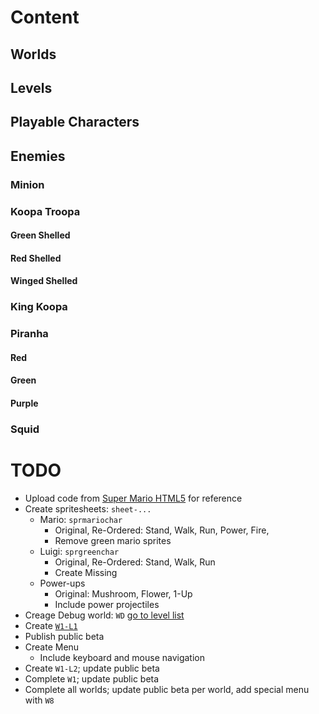 # Content
## Worlds

## Levels

## Playable Characters

## Enemies
### Minion

### Koopa Troopa
#### Green Shelled
#### Red Shelled
#### Winged Shelled

### King Koopa

### Piranha
#### Red
#### Green
#### Purple

### Squid

## 

# TODO
- Upload code from [Super Mario HTML5](http://supermarioemulator.com/mario.php) for reference
- Create spritesheets: `sheet-...`
  - Mario: `sprmariochar`
    - Original, Re-Ordered: Stand, Walk, Run, Power, Fire, 
    - Remove green mario sprites
  - Luigi: `sprgreenchar`
    - Original, Re-Ordered: Stand, Walk, Run
    - Create Missing
  - Power-ups
    - Original: Mushroom, Flower, 1-Up
    - Include power projectiles
- Creage Debug world: `WD` [go to level list](w/d#levels)
- Create [`W1-L1`](w/1/l/1#readme)
- Publish public beta
- Create Menu
  - Include keyboard and mouse navigation
- Create `W1-L2`; update public beta
- Complete `W1`; update public beta
- Complete all worlds; update public beta per world, add special menu with `W8`
